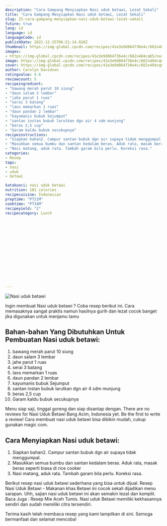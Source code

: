 ```yaml
---
description: "Cara Gampang Menyiapkan Nasi uduk betawi, Lezat Sekali"
title: "Cara Gampang Menyiapkan Nasi uduk betawi, Lezat Sekali"
slug: 25-cara-gampang-menyiapkan-nasi-uduk-betawi-lezat-sekali
future: true
lang: id
language: id
languageCode: id
publishDate: 2021-12-25T06:51:14.920Z 
thumbnail: https://img-global.cpcdn.com/recipes/41e3e9d864736e4c/682x484cq65/nasi-uduk-betawi-foto-resep-utama.png
images:
- https://img-global.cpcdn.com/recipes/41e3e9d864736e4c/682x484cq65/nasi-uduk-betawi-foto-resep-utama.png
image: https://img-global.cpcdn.com/recipes/41e3e9d864736e4c/682x484cq65/nasi-uduk-betawi-foto-resep-utama.png
cover: https://img-global.cpcdn.com/recipes/41e3e9d864736e4c/682x484cq65/nasi-uduk-betawi-foto-resep-utama.png
author: Carolyn Davidson
ratingvalue: 4.6
reviewcount: 5
recipeingredient:
- "bawang merah parut 10 siung"
- "daun salam 3 lembar"
- "jahe parut 1 ruas"
- "serai 3 batang"
- "laos memarkan 1 ruas"
- "daun pandan 2 lembar"
- "kayumanis bubuk Sejumput"
- "santan instan bubuk larutkan dgn air 4 sdm munjung"
- "beras 2,5 cup"
- "Garam kaldu bubuk secukupnya"
recipeinstructions:
- "Siapkan bahan2. Campur santan bubuk dgn air supaya tidak menggumpal."
- "Masukkan semua bumbu dan santan kedalam beras. Aduk rata, masak beras seperti biasa di rice cooker"
- "Nasi matang, aduk rata. Tambah garam bila perlu. Koreksi rasa."
categories:
- Resep
tags:
- nasi
- uduk
- betawi

katakunci: nasi uduk betawi 
nutrition: 181 calories
recipecuisine: Indonesian
preptime: "PT21M"
cooktime: "PT34M"
recipeyield: "2"
recipecategory: Lunch


     
    
    
    
    
    
    
    
    
    
    
      
    
---
```



![Nasi uduk betawi](https://img-global.cpcdn.com/recipes/41e3e9d864736e4c/682x484cq65/nasi-uduk-betawi-foto-resep-utama.png)

Ingin membuat Nasi uduk betawi ? Coba resep berikut ini. Cara memasaknya sangat praktis namun hasilnya gurih dan lezat cocok banget jika digunakan untuk menjamu tamu

<!--inarticleads1-->

## Bahan-bahan Yang Dibutuhkan Untuk Pembuatan Nasi uduk betawi:

1. bawang merah parut 10 siung
1. daun salam 3 lembar
1. jahe parut 1 ruas
1. serai 3 batang
1. laos memarkan 1 ruas
1. daun pandan 2 lembar
1. kayumanis bubuk Sejumput
1. santan instan bubuk larutkan dgn air 4 sdm munjung
1. beras 2,5 cup
1. Garam kaldu bubuk secukupnya

Menu siap saji, tinggal goreng dan siap disantap dengan. There are no reviews for Nasi Uduk Betawi Bang Acim, Indonesia yet. Be the first to write a review! Cara membuat nasi uduk betawi bisa dibikin mudah, cukup gunakan magic com. 

<!--inarticleads2-->

## Cara Menyiapkan Nasi uduk betawi:

1. Siapkan bahan2. Campur santan bubuk dgn air supaya tidak menggumpal.
1. Masukkan semua bumbu dan santan kedalam beras. Aduk rata, masak beras seperti biasa di rice cooker
1. Nasi matang, aduk rata. Tambah garam bila perlu. Koreksi rasa.


Berikut resep nasi uduk betawi sederhana yang bisa untuk dijual. Resep Nasi Uduk Betawi - Makanan khas Betawi ini cocok sekali dijadikan menu sarapan. Uhh, sajian nasi uduk betawi ini akan semakin lezat dan komplit. Baca Juga : Resep Mie Aceh Tumis. Nasi uduk Betawi memiliki kekhasannya sendiri dan sudah memiliki citra tersendiri. 

Terima kasih telah membaca resep yang kami tampilkan di sini. Semoga bermanfaat dan selamat mencoba!
